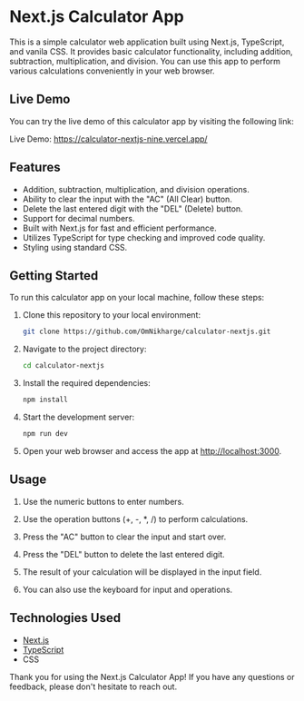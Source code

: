 # Next.js Calculator App

This is a simple calculator web application built using Next.js, TypeScript, and vanila CSS. It provides basic calculator functionality, including addition, subtraction, multiplication, and division. You can use this app to perform various calculations conveniently in your web browser.

## Live Demo
You can try the live demo of this calculator app by visiting the following link:

Live Demo: https://calculator-nextjs-nine.vercel.app/

## Features

- Addition, subtraction, multiplication, and division operations.
- Ability to clear the input with the "AC" (All Clear) button.
- Delete the last entered digit with the "DEL" (Delete) button.
- Support for decimal numbers.
- Built with Next.js for fast and efficient performance.
- Utilizes TypeScript for type checking and improved code quality.
- Styling using standard CSS.

## Getting Started

To run this calculator app on your local machine, follow these steps:

1. Clone this repository to your local environment:

   ```bash
   git clone https://github.com/OmNikharge/calculator-nextjs.git
   ```

2. Navigate to the project directory:

   ```bash
   cd calculator-nextjs
   ```

3. Install the required dependencies:

   ```bash
   npm install
   ```

4. Start the development server:

   ```bash
   npm run dev
   ```

5. Open your web browser and access the app at [http://localhost:3000](http://localhost:3000).

## Usage

1. Use the numeric buttons to enter numbers.

2. Use the operation buttons (+, -, *, /) to perform calculations.

3. Press the "AC" button to clear the input and start over.

4. Press the "DEL" button to delete the last entered digit.

5. The result of your calculation will be displayed in the input field.

6. You can also use the keyboard for input and operations.

## Technologies Used

- [Next.js](https://nextjs.org/)
- [TypeScript](https://www.typescriptlang.org/)
- CSS

Thank you for using the Next.js Calculator App! If you have any questions or feedback, please don't hesitate to reach out.


